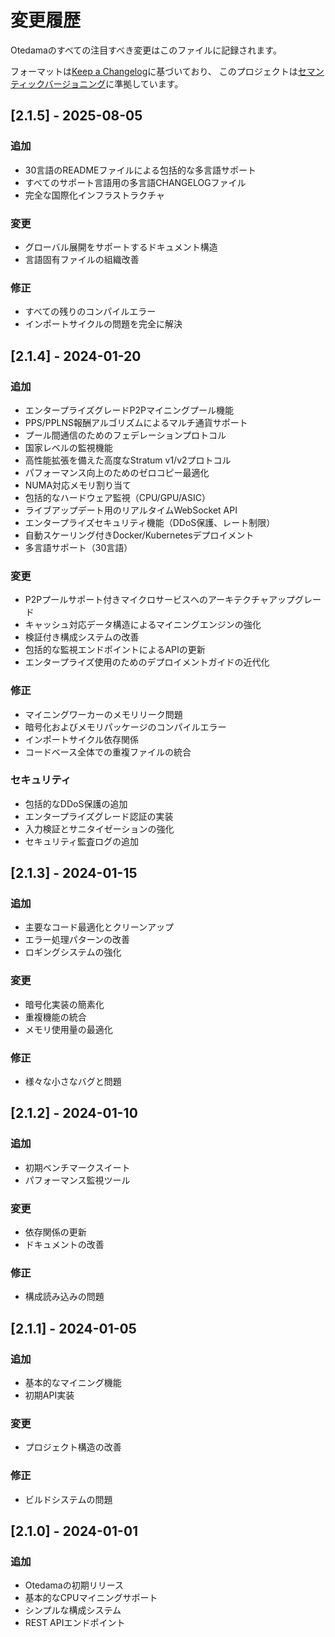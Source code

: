 # 変更履歴

Otedamaのすべての注目すべき変更はこのファイルに記録されます。

フォーマットは[Keep a Changelog](https://keepachangelog.com/ja/1.0.0/)に基づいており、
このプロジェクトは[セマンティックバージョニング](https://semver.org/lang/ja/)に準拠しています。

## [2.1.5] - 2025-08-05

### 追加
- 30言語のREADMEファイルによる包括的な多言語サポート
- すべてのサポート言語用の多言語CHANGELOGファイル
- 完全な国際化インフラストラクチャ

### 変更
- グローバル展開をサポートするドキュメント構造
- 言語固有ファイルの組織改善

### 修正
- すべての残りのコンパイルエラー
- インポートサイクルの問題を完全に解決

## [2.1.4] - 2024-01-20

### 追加
- エンタープライズグレードP2Pマイニングプール機能
- PPS/PPLNS報酬アルゴリズムによるマルチ通貨サポート
- プール間通信のためのフェデレーションプロトコル
- 国家レベルの監視機能
- 高性能拡張を備えた高度なStratum v1/v2プロトコル
- パフォーマンス向上のためのゼロコピー最適化
- NUMA対応メモリ割り当て
- 包括的なハードウェア監視（CPU/GPU/ASIC）
- ライブアップデート用のリアルタイムWebSocket API
- エンタープライズセキュリティ機能（DDoS保護、レート制限）
- 自動スケーリング付きDocker/Kubernetesデプロイメント
- 多言語サポート（30言語）

### 変更
- P2Pプールサポート付きマイクロサービスへのアーキテクチャアップグレード
- キャッシュ対応データ構造によるマイニングエンジンの強化
- 検証付き構成システムの改善
- 包括的な監視エンドポイントによるAPIの更新
- エンタープライズ使用のためのデプロイメントガイドの近代化

### 修正
- マイニングワーカーのメモリリーク問題
- 暗号化およびメモリパッケージのコンパイルエラー
- インポートサイクル依存関係
- コードベース全体での重複ファイルの統合

### セキュリティ
- 包括的なDDoS保護の追加
- エンタープライズグレード認証の実装
- 入力検証とサニタイゼーションの強化
- セキュリティ監査ログの追加

## [2.1.3] - 2024-01-15

### 追加
- 主要なコード最適化とクリーンアップ
- エラー処理パターンの改善
- ロギングシステムの強化

### 変更
- 暗号化実装の簡素化
- 重複機能の統合
- メモリ使用量の最適化

### 修正
- 様々な小さなバグと問題

## [2.1.2] - 2024-01-10

### 追加
- 初期ベンチマークスイート
- パフォーマンス監視ツール

### 変更
- 依存関係の更新
- ドキュメントの改善

### 修正
- 構成読み込みの問題

## [2.1.1] - 2024-01-05

### 追加
- 基本的なマイニング機能
- 初期API実装

### 変更
- プロジェクト構造の改善

### 修正
- ビルドシステムの問題

## [2.1.0] - 2024-01-01

### 追加
- Otedamaの初期リリース
- 基本的なCPUマイニングサポート
- シンプルな構成システム
- REST APIエンドポイント